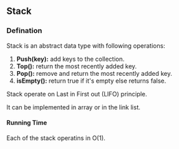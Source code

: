 ## Stack

### Defination

Stack is an abstract data type with following operations:

1. **Push(key):** add keys to the collection.
2. **Top():** return the most recently added key.
3. **Pop():** remove and return the most recently added key.
4. **isEmpty():** return true if it's empty else returns false.

Stack operate on Last in First out (LIFO) principle.

It can be implemented in array or in the link list.

#### Running Time

Each of the stack operatins in O(1).